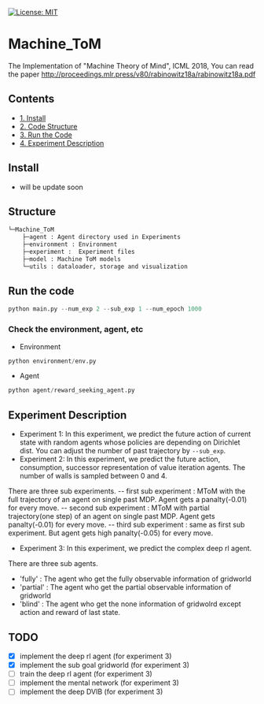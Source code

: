 [![License: MIT](https://img.shields.io/badge/License-MIT-yellow.svg)](https://opensource.org/licenses/MIT)

# Machine_ToM
The Implementation of "Machine Theory of Mind", ICML 2018, You can read the paper http://proceedings.mlr.press/v80/rabinowitz18a/rabinowitz18a.pdf
## Contents
- [1. Install](#install) 
- [2. Code Structure](#structure) 
- [3. Run the Code](#run-the-code) 
- [4. Experiment Description](#experiment-description) 

## Install
- will be update soon 
## Structure
```bash
└─Machine_ToM
    ├─agent : Agent directory used in Experiments
    ├─environment : Environment
    ├─experiment :  Experiment files
    ├─model : Machine ToM models
    └─utils : dataloader, storage and visualization
```
## Run the code

```python
python main.py --num_exp 2 --sub_exp 1 --num_epoch 1000
```
### Check the environment, agent, etc
- Environment
```python
python environment/env.py
```
- Agent
```python
python agent/reward_seeking_agent.py
```

## Experiment Description
- Experiment 1: In this experiment, we predict the future action of current state with random agents whose policies are depending on Dirichlet dist. You can adjust the number of past trajectory by `--sub_exp`.
- Experiment 2: 
In this experiment, we predict the future action, consumption, successor representation of value iteration agents. The number of walls is sampled between 0 and 4.

There are three sub experiments. 
  -- first sub experiment : MToM with the full trajectory of an agent on single past MDP. Agent gets a panalty(-0.01) for every move.
  -- second sub experiment : MToM with partial trajectory(one step) of an agent on single past MDP. Agent gets panalty(-0.01) for every move.
  -- third sub experiment :  same as first sub experiment. But agent gets high panalty(-0.05) for every move.
- Experiment 3:
In this experiment, we predict the complex deep rl agent.

There are three sub agents.
  - 'fully' : The agent who get the fully observable information of gridworld
  - 'partial' : The agent who get the partial observable information of gridworld
  - 'blind' : The agent who get the none information of gridwolrd except action and reward of last state.
## TODO
- [x] implement the deep rl agent (for experiment 3)
- [x] implement the sub goal gridworld (for experiment 3)
- [ ] train the deep rl agent (for experiment 3)
- [ ] implement the mental network (for experiment 3)
- [ ] implement the deep DVIB (for experiment 3)
